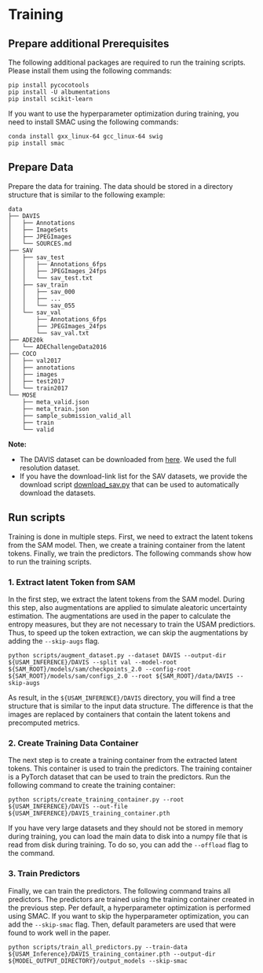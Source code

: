 # Training

## Prepare additional Prerequisites

The following additional packages are required to run the training scripts.
Please install them using the following commands:

```shell
pip install pycocotools
pip install -U albumentations
pip install scikit-learn
```

If you want to use the hyperparameter optimization during training, you need to 
install SMAC using the following commands:

```shell
conda install gxx_linux-64 gcc_linux-64 swig
pip install smac
```

## Prepare Data

Prepare the data for training. The data should be stored in a directory structure
that is similar to the following example:

```
data
├── DAVIS
│   ├── Annotations
│   ├── ImageSets
│   ├── JPEGImages
│   └── SOURCES.md
├── SAV
│   ├── sav_test
│   │   ├── Annotations_6fps
│   │   ├── JPEGImages_24fps
│   │   └── sav_test.txt
│   ├── sav_train
│   │   ├── sav_000
│   │   ├── ...
│   │   └── sav_055
│   └── sav_val
│       ├── Annotations_6fps
│       ├── JPEGImages_24fps
│       └── sav_val.txt
├── ADE20k
│   └── ADEChallengeData2016
├── COCO
│   ├── val2017
│   ├── annotations
│   ├── images
│   ├── test2017
│   └── train2017
└── MOSE
    ├── meta_valid.json
    ├── meta_train.json
    ├── sample_submission_valid_all
    ├── train
    └── valid
```

**Note:**

- The DAVIS dataset can be downloaded from [here](https://davischallenge.org/davis2017/code.html#unsupervised). We used the full resolution dataset.
- If you have the download-link list for the SAV datasets, we provide the download script [download_sav.py](data/download_sav.py) that can be used to automatically download the datasets.



## Run scripts

Training is done in multiple steps.
First, we need to extract the latent tokens from the SAM model.
Then, we create a training container from the latent tokens.
Finally, we train the predictors.
The following commands show how to run the training scripts.

### 1. Extract latent Token from SAM

In the first step, we extract the latent tokens from the SAM model. During this 
step, also augmentations are applied to simulate aleatoric uncertainty estimation.
The augmentations are used in the paper to calculate the entropy measures, but
they are not necessary to train the USAM predictiors. Thus, to speed up the
token extraction, we can skip the augmentations by adding the `--skip-augs` flag.

```shell
python scripts/augment_dataset.py --dataset DAVIS --output-dir ${USAM_INFERENCE}/DAVIS --split val --model-root ${SAM_ROOT}/models/sam/checkpoints_2.0 --config-root ${SAM_ROOT}/models/sam/configs_2.0 --root ${SAM_ROOT}/data/DAVIS --skip-augs 
```

As result, in the `${USAM_INFERENCE}/DAVIS` directory, you will find a tree structure 
that is similar to the input data structure. The difference is that the images are
replaced by containers that contain the latent tokens and precomputed metrics.

### 2. Create Training Data Container

The next step is to create a training container from the extracted latent tokens.
This container is used to train the predictors. The training container is a
PyTorch dataset that can be used to train the predictors.
Run the following command to create the training container:

```shell
python scripts/create_training_container.py --root ${USAM_INFERENCE}/DAVIS --out-file ${USAM_INFERENCE}/DAVIS_training_container.pth 
```

If you have very large datasets and they should not be stored in memory during training,
you can load the main data to disk into a numpy file that is read from disk 
during training. To do so, you can add the `--offload` flag to the command.

### 3. Train Predictors

Finally, we can train the predictors. The following command trains all predictors.
The predictors are trained using the training container created in the previous step.
Per default, a hyperparameter optimization is performed using SMAC. If you want to
skip the hyperparameter optimization, you can add the `--skip-smac` flag.
Then, default parameters are used that were found to work well in the paper.

```shell
python scripts/train_all_predictors.py --train-data ${USAM_Inference}/DAVIS_training_container.pth --output-dir ${MODEL_OUTPUT_DIRECTORY}/output_models --skip-smac 
```


